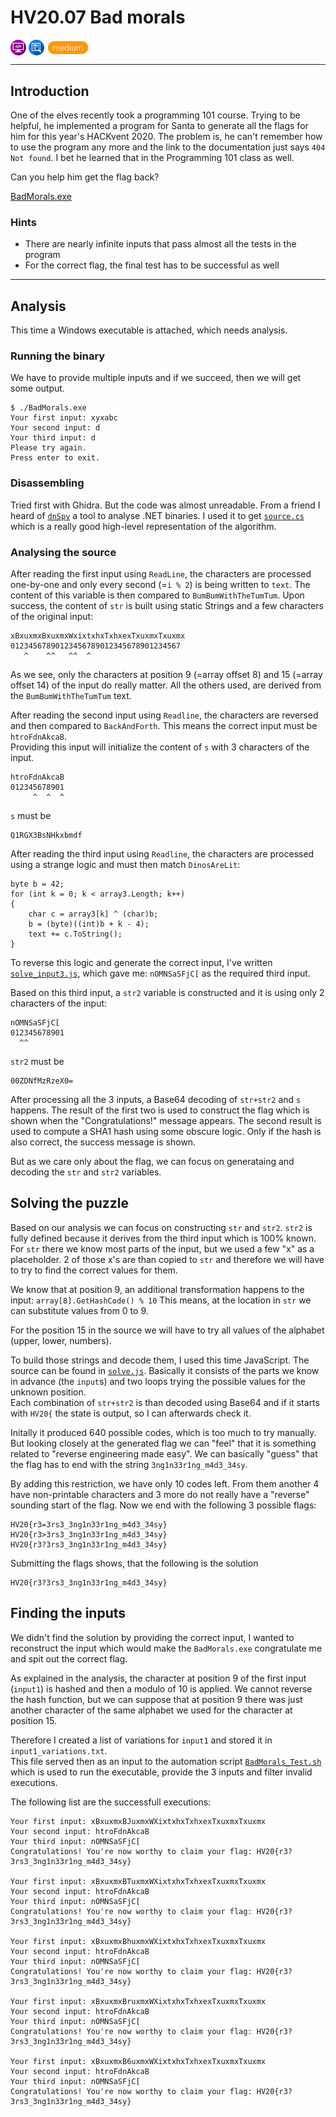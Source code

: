# HV20.07 Bad morals

<img src="../_resources/10_programming.png" style="height:1.8em;vertical-align:middle;">
<img src="../_resources/04_reverse_engineering.png" style="height:1.8em;vertical-align:middle;">
<img src="../_resources/medium.png" style="height:1.8em;vertical-align:middle;">  

---

## Introduction 

One of the elves recently took a programming 101 course. Trying to be helpful, he implemented a program for Santa to generate all the flags for him for this year's HACKvent 2020. The problem is, he can't remember how to use the program any more and the link to the documentation just says `404 Not found`. I bet he learned that in the Programming 101 class as well.

Can you help him get the flag back?

[BadMorals.exe](BadMorals.exe)

### Hints

- There are nearly infinite inputs that pass almost all the tests in the program
- For the correct flag, the final test has to be successful as well

---

## Analysis

This time a Windows executable is attached, which needs analysis. 

### Running the binary

We have to provide multiple inputs and if we succeed, then we will get some output.

    $ ./BadMorals.exe
    Your first input: xyxabc
    Your second input: d
    Your third input: d
    Please try again.
    Press enter to exit.

### Disassembling

Tried first with Ghidra. But the code was almost unreadable. From a friend I heard of [`dnSpy`](https://github.com/dnSpy/dnSpy) a tool to analyse .NET binaries. I used it to get [`source.cs`](source.cs) which is a really good high-level representation of the algorithm.

### Analysing the source

After reading the first input using `ReadLine`, the characters are processed one-by-one and only every second (=`i % 2`) is being written to `text`. The content of this variable is then compared to `BumBumWithTheTumTum`. Upon success, the content of `str` is built using static Strings and a few characters of the original input:

    xBxuxmxBxuxmxWxixtxhxTxhxexTxuxmxTxuxmx
    01234567890123456789012345678901234567
       ^    ^^   ^^  ^ 

As we see, only the characters at position 9 (=array offset 8) and 15 (=array offset 14) of the input do really matter. All the others used, are derived from the `BumBumWithTheTumTum` text.


After reading the second input using `Readline`, the characters are reversed and then compared to `BackAndForth`. This means the correct input must be `htroFdnAkcaB`.  
Providing this input will initialize the content of `s` with 3 characters of the input.

    htroFdnAkcaB
    012345678901
         ^  ^  ^ 

`s` must be 

    Q1RGX3BsNHkxbmdf


After reading the third input using `Readline`, the characters are processed using a strange logic and must then match `DinosAreLit`:

    byte b = 42;
    for (int k = 0; k < array3.Length; k++)
    {
        char c = array3[k] ^ (char)b;
        b = (byte)((int)b + k - 4);
        text += c.ToString();
    }

To reverse this logic and generate the correct input, I've written [`solve_input3.js`](solve_input3.js), which gave me: `nOMNSaSFjC[` as the required third input.

Based on this third input, a `str2` variable is constructed and it is using only 2 characters of the input: 

    nOMNSaSFjC[
    012345678901
      ^^

`str2` must be

    00ZDNfMzRzeX0=

After processing all the 3 inputs, a Base64 decoding of `str+str2` and `s` happens. The result of the first two is used to construct the flag which is shown when the "Congratulations!" message appears.
The second result is used to compute a SHA1 hash using some obscure logic. Only if the hash is also correct, the success message is shown.

But as we care only about the flag, we can focus on generataing and decoding the `str` and `str2` variables.


## Solving the puzzle

Based on our analysis we can focus on constructing `str` and `str2`. `str2` is fully defined because it derives from the third input which is 100% known.  
For `str` there we know most parts of the input, but we used a few "x" as a placeholder. 2 of those x's are than copied to `str` and therefore we will have to try to find the correct values for them.

We know that at position 9, an additional transformation happens to the input: `array[8].GetHashCode() % 10`
This means, at the location in `str` we can substitute values from 0 to 9.

For the position 15 in the source we will have to try all values of the alphabet (upper, lower, numbers).

To build those strings and decode them, I used this time JavaScript. The source can be found in [`solve.js`](solve.js). Basically it consists of the parts we know in advance (the `input`s) and two loops trying the possible values for the unknown position.  
Each combination of `str+str2` is than decoded using Base64 and if it starts with `HV20{` the state is output, so I can afterwards check it.

Initally it produced 640 possible codes, which is too much to try manually. But looking closely at the generated flag we can "feel" that it is something related to "reverse engineering made easy".
We can basically "guess"  that the flag has to end with the string `3ng1n33r1ng_m4d3_34sy`.

By adding this restriction, we have only 10 codes left. From them another 4 have non-printable characters and 3 more do not really have a "reverse" sounding start of the flag. Now we end with the following 3 possible flags:

    HV20{r3=3rs3_3ng1n33r1ng_m4d3_34sy}
    HV20{r3>3rs3_3ng1n33r1ng_m4d3_34sy}
    HV20{r3?3rs3_3ng1n33r1ng_m4d3_34sy}

Submitting the flags shows, that the following is the solution

    HV20{r3?3rs3_3ng1n33r1ng_m4d3_34sy}

## Finding the inputs

We didn't find the solution by providing the correct input, I wanted to reconstruct the input which would make the `BadMorals.exe` congratulate me and spit out the correct flag.

As explained in the analysis, the character at position 9 of the first input (`input1`) is hashed and then a modulo of 10 is applied. We cannot reverse the hash function, but we can suppose that at position 9 there was just another character of the same alphabet we used for the character at position 15.

Therefore I created a list of variations for `input1` and stored it in `input1_variations.txt`.  
This file served then as an input to the automation script [`BadMorals_Test.sh`](BadMorals_Test.sh) which is used to run the executable, provide the 3 inputs and filter invalid executions.

The following list are the successfull executions:

    Your first input: xBxuxmxBJuxmxWXixtxhxTxhxexTxuxmxTxuxmx
    Your second input: htroFdnAkcaB
    Your third input: nOMNSaSFjC[
    Congratulations! You're now worthy to claim your flag: HV20{r3?3rs3_3ng1n33r1ng_m4d3_34sy}

    Your first input: xBxuxmxBTuxmxWXixtxhxTxhxexTxuxmxTxuxmx
    Your second input: htroFdnAkcaB
    Your third input: nOMNSaSFjC[
    Congratulations! You're now worthy to claim your flag: HV20{r3?3rs3_3ng1n33r1ng_m4d3_34sy}

    Your first input: xBxuxmxBhuxmxWXixtxhxTxhxexTxuxmxTxuxmx
    Your second input: htroFdnAkcaB
    Your third input: nOMNSaSFjC[
    Congratulations! You're now worthy to claim your flag: HV20{r3?3rs3_3ng1n33r1ng_m4d3_34sy}

    Your first input: xBxuxmxBruxmxWXixtxhxTxhxexTxuxmxTxuxmx
    Your second input: htroFdnAkcaB
    Your third input: nOMNSaSFjC[
    Congratulations! You're now worthy to claim your flag: HV20{r3?3rs3_3ng1n33r1ng_m4d3_34sy}

    Your first input: xBxuxmxB6uxmxWXixtxhxTxhxexTxuxmxTxuxmx
    Your second input: htroFdnAkcaB
    Your third input: nOMNSaSFjC[
    Congratulations! You're now worthy to claim your flag: HV20{r3?3rs3_3ng1n33r1ng_m4d3_34sy}

